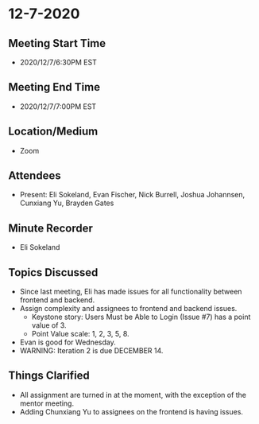 # 12-7-2020
## Meeting Start Time
- 2020/12/7/6:30PM EST

## Meeting End Time
- 2020/12/7/7:00PM EST

## Location/Medium
- Zoom

## Attendees
- Present: Eli Sokeland, Evan Fischer, Nick Burrell, Joshua Johannsen, Cunxiang Yu, Brayden Gates

## Minute Recorder
- Eli Sokeland

## Topics Discussed
- Since last meeting, Eli has made issues for all functionality between frontend and backend.
- Assign complexity and assignees to frontend and backend issues.
  - Keystone story: Users Must be Able to Login (Issue #7) has a point value of 3.
  - Point Value scale: 1, 2, 3, 5, 8.
- Evan is good for Wednesday.
- WARNING: Iteration 2 is due DECEMBER 14.


## Things Clarified
- All assignment are turned in at the moment, with the exception of the mentor meeting.
- Adding Chunxiang Yu to assignees on the frontend is having issues.
